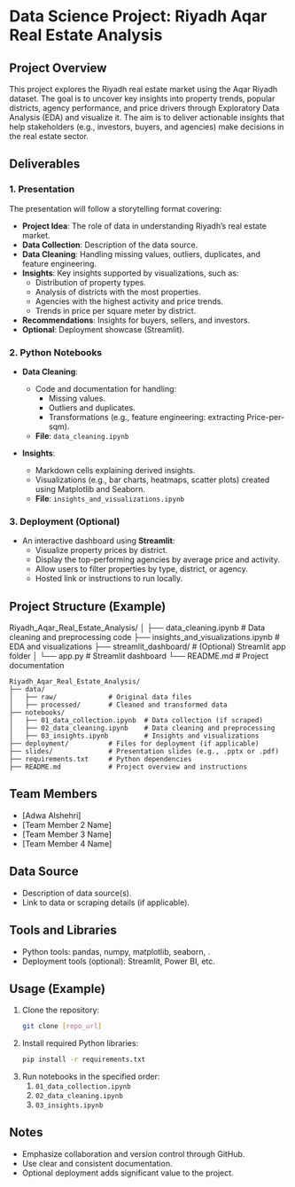 
# Data Science Project: Riyadh Aqar Real Estate Analysis

## Project Overview
This project explores the Riyadh real estate market using the Aqar Riyadh dataset. The goal is to uncover key insights into property trends, popular districts, agency performance, and price drivers through Exploratory Data Analysis (EDA) and visualize it. The aim is to deliver actionable insights that help stakeholders (e.g., investors, buyers, and agencies) make decisions in the real estate sector.

## Deliverables

### 1. Presentation
The presentation will follow a storytelling format covering:
- **Project Idea**: The role of data in understanding Riyadh’s real estate market.
- **Data Collection**: Description of the data source.
- **Data Cleaning**: Handling missing values, outliers, duplicates, and feature engineering.
- **Insights**: Key insights supported by visualizations, such as:
  - Distribution of property types.
  - Analysis of districts with the most properties.
  - Agencies with the highest activity and price trends.
  - Trends in price per square meter by district.
- **Recommendations**: Insights for buyers, sellers, and investors.
- **Optional**: Deployment showcase (Streamlit).

### 2. Python Notebooks
- **Data Cleaning**:
  - Code and documentation for handling:
    - Missing values.
    - Outliers and duplicates.
    - Transformations (e.g., feature engineering: extracting Price-per-sqm).
  - **File**: `data_cleaning.ipynb`

- **Insights**:
  - Markdown cells explaining derived insights.
  - Visualizations (e.g., bar charts, heatmaps, scatter plots) created using Matplotlib and Seaborn.
  - **File**: `insights_and_visualizations.ipynb`

### 3. Deployment (Optional)
- An interactive dashboard using **Streamlit**:
  - Visualize property prices by district.
  - Display the top-performing agencies by average price and activity.
  - Allow users to filter properties by type, district, or agency.
  - Hosted link or instructions to run locally.

## Project Structure (Example)

Riyadh_Aqar_Real_Estate_Analysis/
│
├── data_cleaning.ipynb               # Data cleaning and preprocessing code
├── insights_and_visualizations.ipynb  # EDA and visualizations
├── streamlit_dashboard/              # (Optional) Streamlit app folder
│   └── app.py                        # Streamlit dashboard
└── README.md                         # Project documentation

 ````
Riyadh_Aqar_Real_Estate_Analysis/
├── data/
│   ├── raw/             # Original data files
│   ├── processed/       # Cleaned and transformed data
├── notebooks/
│   ├── 01_data_collection.ipynb  # Data collection (if scraped)
│   ├── 02_data_cleaning.ipynb    # Data cleaning and preprocessing
│   ├── 03_insights.ipynb         # Insights and visualizations
├── deployment/          # Files for deployment (if applicable)
├── slides/              # Presentation slides (e.g., .pptx or .pdf)
├── requirements.txt     # Python dependencies
├── README.md            # Project overview and instructions
`````


## Team Members
- [Adwa Alshehri]
- [Team Member 2 Name]
- [Team Member 3 Name]
- [Team Member 4 Name]



## Data Source
- Description of data source(s).
- Link to data or scraping details (if applicable).



## Tools and Libraries
- Python tools: pandas, numpy, matplotlib, seaborn, .
- Deployment tools (optional): Streamlit, Power BI, etc.



## Usage (Example)
1. Clone the repository:
   ```bash
   git clone [repo_url]
   ```
2. Install required Python libraries:
   ```bash
   pip install -r requirements.txt
   ```
3. Run notebooks in the specified order:
   1. `01_data_collection.ipynb`
   2. `02_data_cleaning.ipynb`
   3. `03_insights.ipynb`



## Notes
- Emphasize collaboration and version control through GitHub.
- Use clear and consistent documentation.
- Optional deployment adds significant value to the project.
